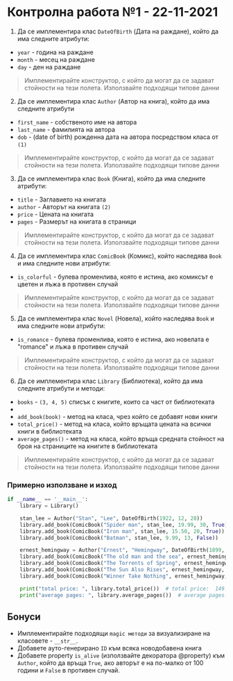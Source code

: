 # Контролна работа №1 - 22-11-2021

1. Да се имплементира клас `DateOfBirth` (Дата на раждане), който да има следните атрибути:

- `year` - година на раждане
- `month` - месец на раждане
- `day` - ден на раждане

> Имплементирайте конструктор, с който да могат да се задават стойности на тези полета. Използвайте подходящи типове данни

2. Да се имплементира клас `Author` (Автор на книга), който да има следните атрибути

- `first_name` - собственото име на автора
- `last_name` - фамилията на автора
- `dob` - (date of birth) рожденна дата на автора посредством класа от `(1)`

> Имплементирайте конструктор, с който да могат да се задават стойности на тези полета. Използвайте подходящи типове данни

3. Да се имплементира клас `Book` (Книга), който да има следните атрибути:

- `title` - Заглавието на книгата
- `author` - Авторът на книгата `(2)`
- `price` - Цената на книгата
- `pages` - Размерът на книгата в страници

> Имплементирайте конструктор, с който да могат да се задават стойности на тези полета. Използвайте подходящи типове данни

4. Да се имплементира клас `ComicBook` (Комикс), който наследява `Book` и има следните нови атрибути:

- `is_colorful` - булева променлива, която е истина, ако комиксът е цветен и лъжа в противен случай

> Имплементирайте конструктор, с който да могат да се задават стойности на тези полета. Използвайте подходящи типове данни

5. Да се имплементира клас `Novel` (Новела), който наследява `Book` и има следните нови атрибути:

- `is_romance` - булева променлива, която е истина, ако новелата е "romance" и лъжа в противен случай

> Имплементирайте конструктор, с който да могат да се задават стойности на тези полета. Използвайте подходящи типове данни

6. Да се имплементира клас `Library` (Библиотека), който да има следните атрибути и методи:

- `books` - `(3, 4, 5)` списък с книгите, които са част от библиотеката
-
- `add_book(book)` - метод на класа, чрез който се добавят нови книги
- `total_price()` - метод на класа, който връщата цената на всички книги в библиотеката
- `average_pages()` - метод на класа, който връща средната стойност на броя на страниците на книгите в библиотеката

> Имплементирайте конструктор, с който да могат да се задават стойности на тези полета. Използвайте подходящи типове данни

### Примерно използване и изход

```python
if __name__ == '__main__':
    library = Library()

    stan_lee = Author("Stan", "Lee", DateOfBirth(1922, 12, 28))
    library.add_book(ComicBook("Spider man", stan_lee, 19.99, 30, True))
    library.add_book(ComicBook("Iron man", stan_lee, 15.50, 20, True))
    library.add_book(ComicBook("Batman", stan_lee, 9.99, 13, False))

    ernest_hemingway = Author("Ernest", "Hemingway", DateOfBirth(1899, 7, 21))
    library.add_book(ComicBook("The old man and the sea", ernest_hemingway, 29.99, 345, False))
    library.add_book(ComicBook("The Torrents of Spring", ernest_hemingway, 18.20, 279, False))
    library.add_book(ComicBook("The Sun Also Rises", ernest_hemingway, 16.20, 160, True))
    library.add_book(ComicBook("Winner Take Nothing", ernest_hemingway, 40.00, 450, True))

    print("total price: ", library.total_price())  # total price:  149.87
    print("average pages: ", library.average_pages())  # average pages:  185.28571428571428
```

## Бонуси

- Имплементирайте подходящи `magic методи` за визуализиране на класовете - `__str__`.
- Добавете ауто-генерирано `ID` към всяка новодобавена книга
- Добавете property `is_alive` (използвайте декоратора @property) към `Author`, който да връща `True`, ако авторът е на
  по-малко от 100 години и `False` в противен случай.